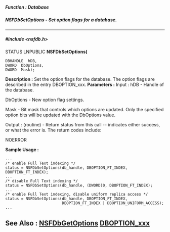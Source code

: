 ##### Function : Database
##### NSFDbSetOptions - Set option flags for a database.
---
##### #include <nsfdb.h>
STATUS LNPUBLIC **NSFDbSetOptions(**

	DBHANDLE  hDB,
	DWORD  DbOptions,
	DWORD  Mask);
**Description :**
Set the option flags for the database.  The option flags are described in the 
entry DBOPTION_xxx.
**Parameters :**
Input :
hDB  -  Handle of the database.

DbOptions  -  New option flag settings.

Mask  -  Bit mask that controls which options are updated.  Only the specified option bits will be updated with the DbOptions value.

Output :
(routine)  -  Return status from this call -- indicates either success, or what the error is.  The return codes include:

NOERROR


**Sample Usage :**
```
...
/* enable Full Text indexing */
status = NSFDbSetOptions(db_handle, DBOPTION_FT_INDEX, DBOPTION_FT_INDEX);
...
/* disable Full Text indexing */
status = NSFDbSetOptions(db_handle, (DWORD)0, DBOPTION_FT_INDEX);
...
/* enable Full Text indexing, disable uniform replica access */
status = NSFDbSetOptions(db_handle, DBOPTION_FT_INDEX, 
                         DBOPTION_FT_INDEX | DBOPTION_UNIFORM_ACCESS);
...
```
**See Also :**
[NSFDbGetOptions](D:/md_files/NSFDbGetOptions.md)
[DBOPTION_xxx](D:/md_files/DBOPTION_xxx.md)
---
